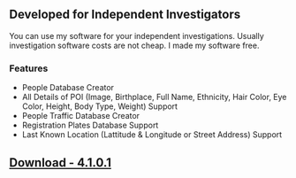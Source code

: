 ## Developed for Independent Investigators

You can use my software for your independent investigations. Usually investigation software costs are not cheap. I made my software free.

### Features
- People Database Creator
- All Details of POI (Image, Birthplace, Full Name, Ethnicity, Hair Color, Eye Color, Height, Body Type, Weight) Support
- People Traffic Database Creator
- Registration Plates Database Support
- Last Known Location (Lattitude & Longitude or Street Address) Support

## [Download - 4.1.0.1](https://github.com/ddisthatoneguyyouknow/DBCreator/releases/download/4.1.0.1/DBCreator.zip)
